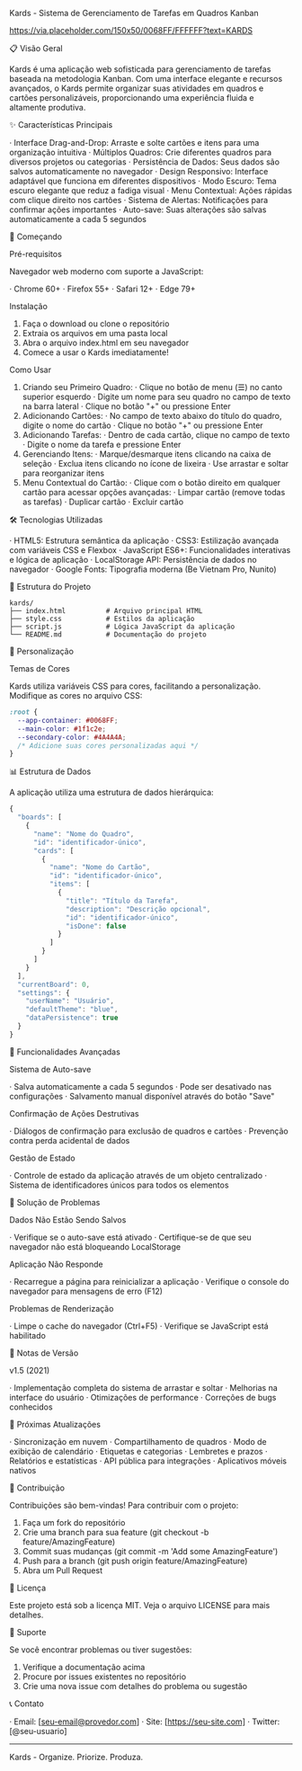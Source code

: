 Kards - Sistema de Gerenciamento de Tarefas em Quadros Kanban

https://via.placeholder.com/150x50/0068FF/FFFFFF?text=KARDS

📋 Visão Geral

Kards é uma aplicação web sofisticada para gerenciamento de tarefas baseada na metodologia Kanban. Com uma interface elegante e recursos avançados, o Kards permite organizar suas atividades em quadros e cartões personalizáveis, proporcionando uma experiência fluida e altamente produtiva.

✨ Características Principais

· Interface Drag-and-Drop: Arraste e solte cartões e itens para uma organização intuitiva
· Múltiplos Quadros: Crie diferentes quadros para diversos projetos ou categorias
· Persistência de Dados: Seus dados são salvos automaticamente no navegador
· Design Responsivo: Interface adaptável que funciona em diferentes dispositivos
· Modo Escuro: Tema escuro elegante que reduz a fadiga visual
· Menu Contextual: Ações rápidas com clique direito nos cartões
· Sistema de Alertas: Notificações para confirmar ações importantes
· Auto-save: Suas alterações são salvas automaticamente a cada 5 segundos

🚀 Começando

Pré-requisitos

Navegador web moderno com suporte a JavaScript:

· Chrome 60+
· Firefox 55+
· Safari 12+
· Edge 79+

Instalação

1. Faça o download ou clone o repositório
2. Extraia os arquivos em uma pasta local
3. Abra o arquivo index.html em seu navegador
4. Comece a usar o Kards imediatamente!

Como Usar

1. Criando seu Primeiro Quadro:
   · Clique no botão de menu (☰) no canto superior esquerdo
   · Digite um nome para seu quadro no campo de texto na barra lateral
   · Clique no botão "+" ou pressione Enter
2. Adicionando Cartões:
   · No campo de texto abaixo do título do quadro, digite o nome do cartão
   · Clique no botão "+" ou pressione Enter
3. Adicionando Tarefas:
   · Dentro de cada cartão, clique no campo de texto
   · Digite o nome da tarefa e pressione Enter
4. Gerenciando Itens:
   · Marque/desmarque itens clicando na caixa de seleção
   · Exclua itens clicando no ícone de lixeira
   · Use arrastar e soltar para reorganizar itens
5. Menu Contextual do Cartão:
   · Clique com o botão direito em qualquer cartão para acessar opções avançadas:
     · Limpar cartão (remove todas as tarefas)
     · Duplicar cartão
     · Excluir cartão

🛠️ Tecnologias Utilizadas

· HTML5: Estrutura semântica da aplicação
· CSS3: Estilização avançada com variáveis CSS e Flexbox
· JavaScript ES6+: Funcionalidades interativas e lógica de aplicação
· LocalStorage API: Persistência de dados no navegador
· Google Fonts: Tipografia moderna (Be Vietnam Pro, Nunito)

📁 Estrutura do Projeto

```
kards/
├── index.html          # Arquivo principal HTML
├── style.css           # Estilos da aplicação
├── script.js           # Lógica JavaScript da aplicação
└── README.md           # Documentação do projeto
```

🔧 Personalização

Temas de Cores

Kards utiliza variáveis CSS para cores, facilitando a personalização. Modifique as cores no arquivo CSS:

```css
:root {
  --app-container: #0068FF;
  --main-color: #1f1c2e;
  --secondary-color: #4A4A4A;
  /* Adicione suas cores personalizadas aqui */
}
```

📊 Estrutura de Dados

A aplicação utiliza uma estrutura de dados hierárquica:

```javascript
{
  "boards": [
    {
      "name": "Nome do Quadro",
      "id": "identificador-único",
      "cards": [
        {
          "name": "Nome do Cartão",
          "id": "identificador-único",
          "items": [
            {
              "title": "Título da Tarefa",
              "description": "Descrição opcional",
              "id": "identificador-único",
              "isDone": false
            }
          ]
        }
      ]
    }
  ],
  "currentBoard": 0,
  "settings": {
    "userName": "Usuário",
    "defaultTheme": "blue",
    "dataPersistence": true
  }
}
```

🔄 Funcionalidades Avançadas

Sistema de Auto-save

· Salva automaticamente a cada 5 segundos
· Pode ser desativado nas configurações
· Salvamento manual disponível através do botão "Save"

Confirmação de Ações Destrutivas

· Diálogos de confirmação para exclusão de quadros e cartões
· Prevenção contra perda acidental de dados

Gestão de Estado

· Controle de estado da aplicação através de um objeto centralizado
· Sistema de identificadores únicos para todos os elementos

🐛 Solução de Problemas

Dados Não Estão Sendo Salvos

· Verifique se o auto-save está ativado
· Certifique-se de que seu navegador não está bloqueando LocalStorage

Aplicação Não Responde

· Recarregue a página para reinicializar a aplicação
· Verifique o console do navegador para mensagens de erro (F12)

Problemas de Renderização

· Limpe o cache do navegador (Ctrl+F5)
· Verifique se JavaScript está habilitado

📝 Notas de Versão

v1.5 (2021)

· Implementação completa do sistema de arrastar e soltar
· Melhorias na interface do usuário
· Otimizações de performance
· Correções de bugs conhecidos

🚧 Próximas Atualizações

· Sincronização em nuvem
· Compartilhamento de quadros
· Modo de exibição de calendário
· Etiquetas e categorias
· Lembretes e prazos
· Relatórios e estatísticas
· API pública para integrações
· Aplicativos móveis nativos

👥 Contribuição

Contribuições são bem-vindas! Para contribuir com o projeto:

1. Faça um fork do repositório
2. Crie uma branch para sua feature (git checkout -b feature/AmazingFeature)
3. Commit suas mudanças (git commit -m 'Add some AmazingFeature')
4. Push para a branch (git push origin feature/AmazingFeature)
5. Abra um Pull Request

📄 Licença

Este projeto está sob a licença MIT. Veja o arquivo LICENSE para mais detalhes.

🤝 Suporte

Se você encontrar problemas ou tiver sugestões:

1. Verifique a documentação acima
2. Procure por issues existentes no repositório
3. Crie uma nova issue com detalhes do problema ou sugestão

📞 Contato

· Email: [seu-email@provedor.com]
· Site: [https://seu-site.com]
· Twitter: [@seu-usuario]

---

Kards - Organize. Priorize. Produza.